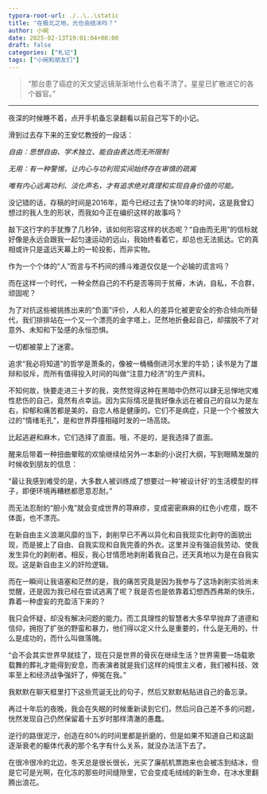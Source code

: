 ```yaml
---
typora-root-url: ./..\..\static
title: "在极北之地，光也会结冰吗？"
author: 小碗
date: 2025-02-13T19:01:04+08:00
draft: false
categories: ["札记"]
tags: ["小碗和朋友们"]
---
```


> “那台患了癌症的天文望远镜渐渐地什么也看不清了。星星已扩散进它的各个器官。”

---

夜深的时候睡不着，点开手机备忘录翻看以前自己写下的小记。

滑到过去存下来的王安忆教授的一段话：

*自由：思想自由、学术独立、能自由表达而无所限制*

*无用：有一种警惕，让内心与功利现实间始终存在审慎的疏离*

*唯有内心远离功利、淡化声名，才有追求绝对真理和实现自身价值的可能。*

没记错的话，存稿的时间是2016年，距今已经过去了快10年的时间，这是我曾幻想过的我人生的形状，而我如今正在编织这样的故事吗？

敲下这行字的手犹豫了几秒钟，该如何形容这样的状态呢？“自由而无用”的信标就好像是永远会跟我一起匀速运动的远山，我始终看着它，却总也无法抵达。它的真相或许只是遥远天幕上的一轮投影，而非实物。

作为一个个体的“人”而言与不朽间的搏斗难道仅仅是一个必输的谎言吗？

而在这样一个时代，一种全然自己的不朽是否等同于贫瘠，木讷，自私，不合群，顽固呢？

为了对抗这些被挑拣出来的“负面”评价，人和人的差异化被更安全的弥合倾向所替代，我们排排站在一个又一个漂亮的金字塔上，茫然地折叠起自己，却摆脱不了对意外、未知和下坠感的永恒恐惧。

一切都被蒙上了迷雾。

追求“我必将知道”的哲学是萧条的，像被一桶桶倒进河水里的牛奶；读书是为了雄辩和驳斥，而所有值得投入时间的叫做“注意力经济”的生产资料。

不知何故，快要走进三十岁的我，突然觉得这种在黑暗中仍然可以肆无忌惮地灾难性悲伤的自己，竟然有点幸运。因为实际情况是我好像永远在被自己的自以为是左右，抑郁和痛苦都是美的，自恋人格是健康的。它们不是病症，只是一个个被放大过的“情绪毛孔”，是和世界莽撞相碰时发的一场高烧。

比起逃避和麻木，它们选择了直面。哦，不是的，是我选择了直面。

醒来后带着一种扭曲晕眩的欢愉继续给另外一本新的小说打大纲，写到眼睛发酸的时候收到朋友的信息：

“最让我感到难受的是，大多数人被训练成了想要过一种‘被设计好’的生活模型的样子，即便环境再糟糕都愿意忍耐。”

而无法忍耐的“胆小鬼”就会变成世界的荨麻疹，变成密密麻麻的红色小疙瘩，既不体面，也不漂亮。

在新自由主义浪潮风靡的当下，剥削早已不再以异化和自我现实化剥夺的面貌出现，而是披上了自由、自我实现和自我完善的外衣。这里并没有强迫我劳动、使我发生异化的剥削者。相反，我心甘情愿地剥削着我自己，还天真地以为是在自我实现。这是新自由主义的奸险逻辑。

而在一瞬间让我语塞和茫然的是，我的痛苦究竟是因为我参与了这场剥削实验尚未觉醒，还是因为我已经在尝试逃离了呢？我是否也是依靠着幻想西西弗斯的快乐，靠着一种虚妄的充盈活下来的？

我只会怀疑，却没有解决问题的能力。而工具理性的智慧者大多早早抛弃了道德和信仰，拥抱了扩张的野蛮和暴力，他们得以定义什么是重要的，什么是无用的，什么是成功的，而什么叫做落魄。

“会不会其实世界早就挂了，现在只是世界的骨灰在继续生活？世界需要一场载歌载舞的葬礼才能得到安息，而表演者就是我们这样的纯恨主义者，我们被科技、效率至上和经济战争强奸了，伸冤在我。”

我默默在聊天框里打下这些荒诞无比的句子，然后又默默粘贴进自己的备忘录。

再过十年后的夜晚，我会在失眠的时候重新读到它们，然后问自己差不多的问题，恍然发现自己仍然保留着十五岁时那样清澈的愚蠢。

逆行的路很泥泞，创造在80%的时间里都是折磨的，但是如果不知道自己和这副逐渐衰老的躯体代表的那个名字有什么关系，就没办法活下去了。

在很冷很冷的北边，冬天总是很长很长，光买了廉航机票跑来也会被冻到结冰，但是它可是光啊，在化冻的那些时间缝隙里，它会变成毛绒绒的新生命，在冰水里翻腾出浪花。









